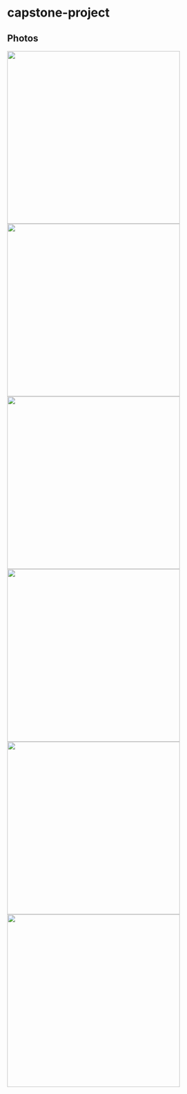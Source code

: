 # capstone-project

Photos
-----------

<div>
  <img width="400" src="https://user-images.githubusercontent.com/23185933/70312229-896b8300-1856-11ea-9ddf-51a314de50d4.jpg">
  <img width="400" src="https://user-images.githubusercontent.com/23185933/70312231-896b8300-1856-11ea-8d78-6f8417147f3e.jpg">  
</div>
<div>
  <img width="400" src="https://user-images.githubusercontent.com/23185933/70312232-896b8300-1856-11ea-9c59-774eed0edf26.jpg">
  <img width="400" src="https://user-images.githubusercontent.com/23185933/70312235-896b8300-1856-11ea-82f7-402fba4ddad9.jpg">  
</div>
<div>
  <img width="400" src="https://user-images.githubusercontent.com/23185933/70312236-8a041980-1856-11ea-9204-3b3478b4e9c1.jpg">
  <img width="400" src="https://user-images.githubusercontent.com/23185933/70312238-8a041980-1856-11ea-9ad2-4f6c7e0c6868.jpg">
</div>
